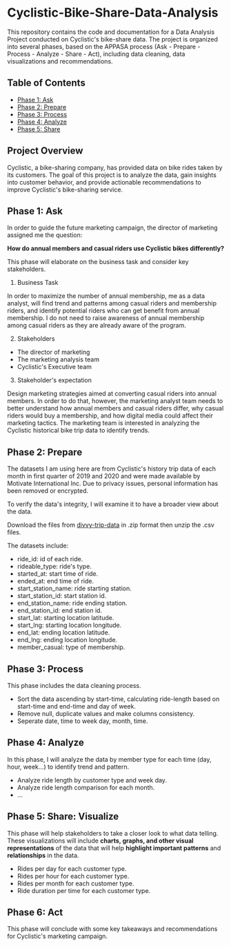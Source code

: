 # Cyclistic-Bike-Share-Data-Analysis

This repository contains the code and documentation for a Data Analysis Project conducted on Cyclistic's bike-share data. The project is organized into several phases, based on the APPASA process (Ask - Prepare - Process - Analyze - Share - Act), including data cleaning,  data visualizations and recommendations. 

## Table of Contents

- [Phase 1: Ask](https://github.com/edward1503/Cyclistic-Bike-Share-Data-Analysis/blob/main/README.md#phase-1-ask)
- [Phase 2: Prepare](https://github.com/edward1503/Cyclistic-Bike-Share-Data-Analysis/blob/main/README.md#phase-2-prepare)
- [Phase 3: Process](https://github.com/edward1503/Cyclistic-Bike-Share-Data-Analysis/blob/main/README.md#phase-3-process)
- [Phase 4: Analyze](https://github.com/edward1503/Cyclistic-Bike-Share-Data-Analysis/blob/main/README.md#phase-4-analyze)
- [Phase 5: Share]()
## Project Overview

Cyclistic, a bike-sharing company, has provided data on bike rides taken by its customers. The goal of this project is to analyze the data, gain insights into customer behavior, and provide actionable recommendations to improve Cyclistic's bike-sharing service.

## Phase 1: Ask

In order to guide the future marketing campaign, the director of marketing assigned me the question: 

**How do annual members and casual riders use Cyclistic bikes differently?**

This phase will elaborate on the business task and consider key stakeholders.

1. Business Task
 
In order to maximize the number of annual membership, me as a data analyst, will find trend and patterns among casual riders and membership riders, and identify potential riders who can get benefit from annual membership. I do not need to raise awareness of annual membership among casual riders as they are already aware of the program. 

2. Stakeholders

- The director of marketing
- The marketing analysis team
- Cyclistic's Executive team

3. Stakeholder's expectation

Design marketing strategies aimed at converting casual riders into annual members. In order to do that, however, the marketing analyst team needs to better understand how annual members and casual riders differ, why casual riders would buy a membership, and how digital media could affect their marketing tactics. The marketing team is interested in analyzing the Cyclistic historical bike trip data to identify trends.

## Phase 2: Prepare

The datasets I am using here are from Cyclistic's history trip data of each month in first quarter of 2019 and 2020 and were made available by Motivate International Inc. Due to privacy issues, personal information has been removed or encrypted. 

To verify the data's integrity, I will examine it to have a broader view about the data.

Download the files from [divvy-trip-data](https://divvy-tripdata.s3.amazonaws.com/index.html) in .zip format then unzip the .csv files. 

The datasets include:
 - ride_id: id of each ride.
 - rideable_type: ride's type.
 - started_at: start time of ride.
 - ended_at: end time of ride.
 - start_station_name: ride starting station.
 - start_station_id: start station id.
 - end_station_name: ride ending station.
 - end_station_id: end station id.
 - start_lat: starting location latitude.
 - start_lng: starting location longitude.
 - end_lat: ending location latitude.
 - end_lng: ending location longitude.
 - member_casual: type of membership.

## Phase 3: Process

This phase includes the data cleaning process.

 - Sort the data ascending by start-time, calculating ride-length based on start-time and end-time and day of week.
 - Remove null, duplicate values and make columns consistency.
 - Seperate date, time to week day, month, time.

## Phase 4: Analyze

In this phase, I will analyze the data by member type for each time (day, hour, week...) to identify trend and pattern. 
 - Analyze ride length by customer type and week day.
 - Analyze ride length comparison for each month.
 - ...

## Phase 5: Share: Visualize

This phase will help stakeholders to take a closer look to what data telling. These visualizations will include **charts, graphs, and other visual representations** of the data that will help **highlight important patterns** and **relationships** in the data.
- Rides per day for each customer type.
- Rides per hour for each customer type.
- Rides per month for each customer type.
- Ride duration per time for each customer type.

## Phase 6: Act

This phase will conclude with some key takeaways and recommendations for Cyclistic's marketing campaign. 
